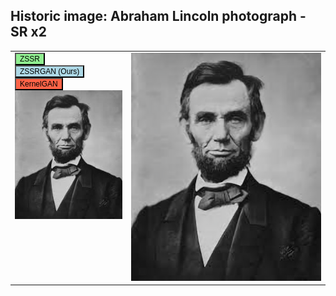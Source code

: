 ## Historic image: Abraham Lincoln photograph - SR x2

<style>
table, th, td {
  border: 0px solid black;
}
</style>
<table>
    <tbody>
        <tr class="shadow f1_card">
            <td rowspan="1" valign="top">
                <button onclick="change_img('Lincoln', 'ZSSR')" 
      style="font-size: 12px;background-color:lightgreen">ZSSR</button>
                <br>
                <button onclick="change_img('Lincoln', 'ZSSRGAN')"
      style="font-size: 12px;background-color:lightblue">ZSSRGAN (Ours)</button>
                <br>
                <button onclick="change_img('Lincoln', 'KERGAN')"
      style="font-size: 12px;background-color:tomato">KernelGAN</button>
                <br>
                <img src="Lincoln.png"/>
            </td>
            <td valign="top">
                <img src="Lincoln_ZSSR.png" id="Lincoln switch"/>
            </td>
        </tr>
    </tbody>
</table>
            
<script>
function change_img(name, method) {
  document.getElementById(name + " switch").src = "../ZSSRGAN/" + name + "_" + method + ".png";
}
</script>
